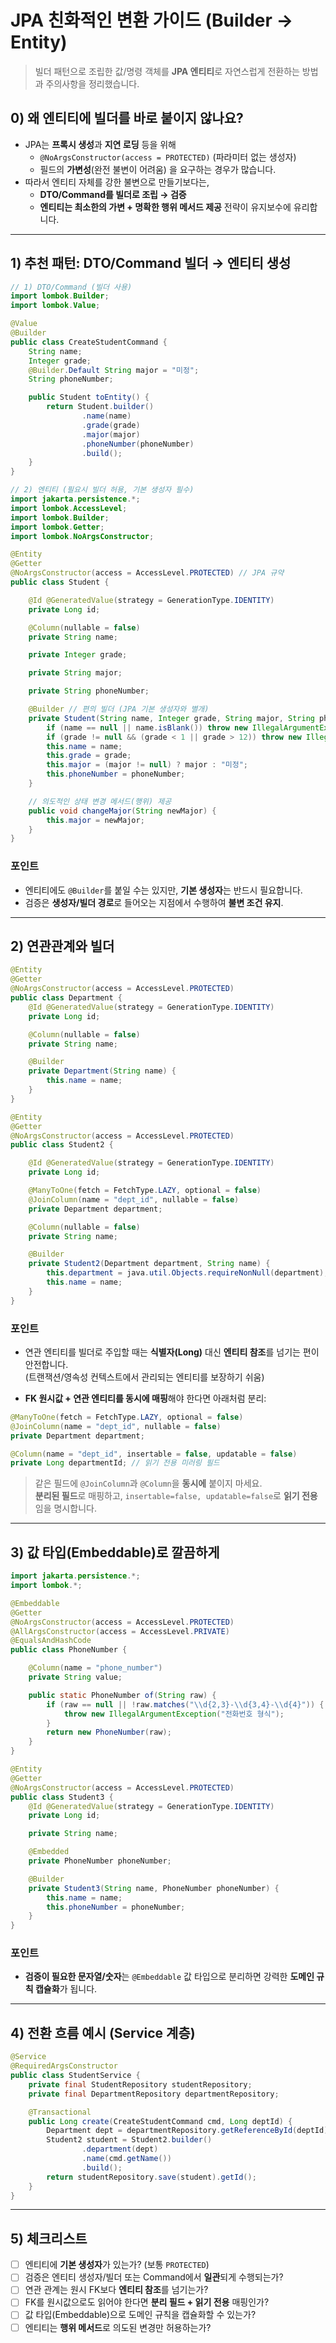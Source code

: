 # JPA 친화적인 변환 가이드 (Builder → Entity)

> 빌더 패턴으로 조립한 값/명령 객체를 **JPA 엔티티**로 자연스럽게 전환하는 방법과 주의사항을 정리했습니다.

## 0) 왜 엔티티에 빌더를 바로 붙이지 않나요?

- JPA는 **프록시 생성**과 **지연 로딩** 등을 위해
    - `@NoArgsConstructor(access = PROTECTED)` (파라미터 없는 생성자)
    - 필드의 **가변성**(완전 불변이 어려움)
      을 요구하는 경우가 많습니다.
- 따라서 엔티티 자체를 강한 불변으로 만들기보다는,
    - **DTO/Command를 빌더로 조립 → 검증**
    - **엔티티는 최소한의 가변 + 명확한 행위 메서드 제공**
      전략이 유지보수에 유리합니다.

---

## 1) 추천 패턴: DTO/Command 빌더 → 엔티티 생성

```java
// 1) DTO/Command (빌더 사용)
import lombok.Builder;
import lombok.Value;

@Value
@Builder
public class CreateStudentCommand {
    String name;
    Integer grade;
    @Builder.Default String major = "미정";
    String phoneNumber;

    public Student toEntity() {
        return Student.builder()
                .name(name)
                .grade(grade)
                .major(major)
                .phoneNumber(phoneNumber)
                .build();
    }
}
```

```java
// 2) 엔티티 (필요시 빌더 허용, 기본 생성자 필수)
import jakarta.persistence.*;
import lombok.AccessLevel;
import lombok.Builder;
import lombok.Getter;
import lombok.NoArgsConstructor;

@Entity
@Getter
@NoArgsConstructor(access = AccessLevel.PROTECTED) // JPA 규약
public class Student {

    @Id @GeneratedValue(strategy = GenerationType.IDENTITY)
    private Long id;

    @Column(nullable = false)
    private String name;

    private Integer grade;

    private String major;

    private String phoneNumber;

    @Builder // 편의 빌더 (JPA 기본 생성자와 별개)
    private Student(String name, Integer grade, String major, String phoneNumber) {
        if (name == null || name.isBlank()) throw new IllegalArgumentException("name은 필수");
        if (grade != null && (grade < 1 || grade > 12)) throw new IllegalArgumentException("grade 1~12");
        this.name = name;
        this.grade = grade;
        this.major = (major != null) ? major : "미정";
        this.phoneNumber = phoneNumber;
    }

    // 의도적인 상태 변경 메서드(행위) 제공
    public void changeMajor(String newMajor) {
        this.major = newMajor;
    }
}
```

### 포인트
- 엔티티에도 `@Builder`를 붙일 수는 있지만, **기본 생성자**는 반드시 필요합니다.
- 검증은 **생성자/빌더 경로**로 들어오는 지점에서 수행하여 **불변 조건 유지**.

---

## 2) 연관관계와 빌더

```java
@Entity
@Getter
@NoArgsConstructor(access = AccessLevel.PROTECTED)
public class Department {
    @Id @GeneratedValue(strategy = GenerationType.IDENTITY)
    private Long id;

    @Column(nullable = false)
    private String name;

    @Builder
    private Department(String name) {
        this.name = name;
    }
}

@Entity
@Getter
@NoArgsConstructor(access = AccessLevel.PROTECTED)
public class Student2 {

    @Id @GeneratedValue(strategy = GenerationType.IDENTITY)
    private Long id;

    @ManyToOne(fetch = FetchType.LAZY, optional = false)
    @JoinColumn(name = "dept_id", nullable = false)
    private Department department;

    @Column(nullable = false)
    private String name;

    @Builder
    private Student2(Department department, String name) {
        this.department = java.util.Objects.requireNonNull(department);
        this.name = name;
    }
}
```

### 포인트
- 연관 엔티티를 빌더로 주입할 때는 **식별자(Long)** 대신 **엔티티 참조**를 넘기는 편이 안전합니다.  
  (트랜잭션/영속성 컨텍스트에서 관리되는 엔티티를 보장하기 쉬움)

- **FK 원시값 + 연관 엔티티를 동시에 매핑**해야 한다면 아래처럼 분리:
```java
@ManyToOne(fetch = FetchType.LAZY, optional = false)
@JoinColumn(name = "dept_id", nullable = false)
private Department department;

@Column(name = "dept_id", insertable = false, updatable = false)
private Long departmentId; // 읽기 전용 미러링 필드
```
> 같은 필드에 `@JoinColumn`과 `@Column`을 **동시에** 붙이지 마세요.  
> **분리된 필드**로 매핑하고, `insertable=false, updatable=false`로 **읽기 전용**임을 명시합니다.

---

## 3) 값 타입(Embeddable)로 깔끔하게

```java
import jakarta.persistence.*;
import lombok.*;

@Embeddable
@Getter
@NoArgsConstructor(access = AccessLevel.PROTECTED)
@AllArgsConstructor(access = AccessLevel.PRIVATE)
@EqualsAndHashCode
public class PhoneNumber {

    @Column(name = "phone_number")
    private String value;

    public static PhoneNumber of(String raw) {
        if (raw == null || !raw.matches("\\d{2,3}-\\d{3,4}-\\d{4}")) {
            throw new IllegalArgumentException("전화번호 형식");
        }
        return new PhoneNumber(raw);
    }
}
```

```java
@Entity
@Getter
@NoArgsConstructor(access = AccessLevel.PROTECTED)
public class Student3 {
    @Id @GeneratedValue(strategy = GenerationType.IDENTITY)
    private Long id;

    private String name;

    @Embedded
    private PhoneNumber phoneNumber;

    @Builder
    private Student3(String name, PhoneNumber phoneNumber) {
        this.name = name;
        this.phoneNumber = phoneNumber;
    }
}
```

### 포인트
- **검증이 필요한 문자열/숫자**는 `@Embeddable` 값 타입으로 분리하면 강력한 **도메인 규칙 캡슐화**가 됩니다.

---

## 4) 전환 흐름 예시 (Service 계층)

```java
@Service
@RequiredArgsConstructor
public class StudentService {
    private final StudentRepository studentRepository;
    private final DepartmentRepository departmentRepository;

    @Transactional
    public Long create(CreateStudentCommand cmd, Long deptId) {
        Department dept = departmentRepository.getReferenceById(deptId); // or findById
        Student2 student = Student2.builder()
                .department(dept)
                .name(cmd.getName())
                .build();
        return studentRepository.save(student).getId();
    }
}
```

---

## 5) 체크리스트

- [ ] 엔티티에 **기본 생성자**가 있는가? (보통 `PROTECTED`)
- [ ] 검증은 엔티티 생성자/빌더 또는 Command에서 **일관**되게 수행되는가?
- [ ] 연관 관계는 원시 FK보다 **엔티티 참조**를 넘기는가?
- [ ] FK를 원시값으로도 읽어야 한다면 **분리 필드 + 읽기 전용** 매핑인가?
- [ ] 값 타입(Embeddable)으로 도메인 규칙을 캡슐화할 수 있는가?
- [ ] 엔티티는 **행위 메서드**로 의도된 변경만 허용하는가?
